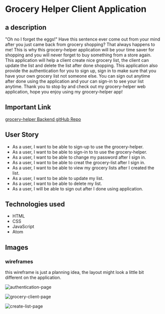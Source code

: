 # Grocery Helper Client Application

## a description

"Oh no I forget the eggs!" Have this sentence ever come out from your mind after you just came back from grocery shopping? That always happens to me! This is why this grocery-helper application will be your time saver for shopping and you will never forget to buy something from a store again. This application will help a client create nice grocery list, the client can update the list and delete the list after done shopping. This application also provide the authentication for you to sign up, sign in to make sure that you have your own grocery list not someone else.  You can sign out anytime after done using the application and your can sign-in to see your list anytime. Thank you to stop by and check out my grocery-helper web application, hope you enjoy using my grocery-helper app!

## Important Link
[grocery-helper Backend gitHub Repo](https://github.com/Nuanjan/grocery-helper-api)

## User Story
* As a user, I want to be able to sign-up to use the grocery-helper.
* As a user, I want to be able to sign-in to to use the grocery-helper.
* As a user, I want to be able to change my password after I sign in.
* As a user, I want to be able to creat the grocery-list after I sign in.
* As a user, I want to be able to view my grocery lists after I created the list.
* As a user, I want to be able to update my list.
* As a user, I want to be able to delete my list.
* As a user, I will be able to sign out after I done using application.

## Technologies used
* HTML
* CSS
* JavaScript
* Atom

## Images

### wireframes

this wireframe is just a planning idea, the layout might look a little bit different on the application.

![authentication-page](https://i.imgur.com/043ZKUy.png)

![grocery-client-page](https://i.imgur.com/wzh9yfC.png)

![create-list-page](https://i.imgur.com/sCkHhug.png)
